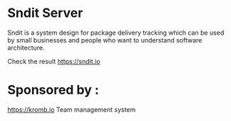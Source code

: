 # Sndit Server

Sndit is a system design for package delivery tracking which can be used by small businesses and people who want to understand software architecture.

Check the result https://sndit.io

# Sponsored by :
https://kromb.io Team management system